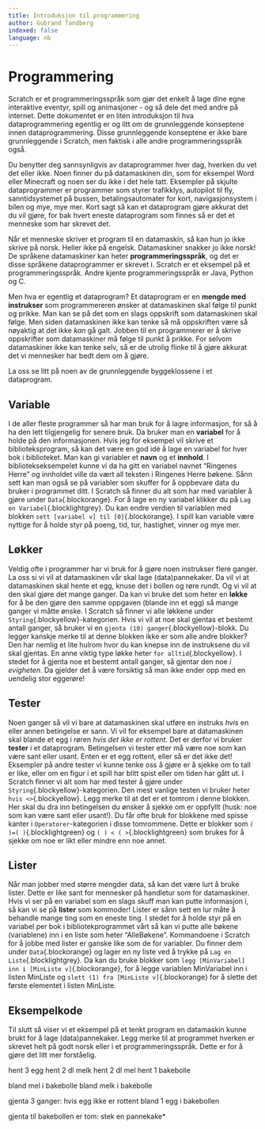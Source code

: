 ```yaml
---
title: Introduksjon til programmering
author: Gubrand Tandberg
indexed: false
language: nb
---
```



# Programmering

Scratch er et programmeringsspråk som gjør det enkelt å lage dine egne
interaktive eventyr, spill og animasjoner - og så dele det med andre på
internet. Dette dokumentet er en liten introduksjon til hva dataprogrammering
egentlig er og litt om de grunnleggende konseptene innen dataprogrammering.
Disse grunnleggende konseptene er ikke bare grunnleggende i Scratch, men faktisk
i alle andre programmeringsspråk også.

Du benytter deg sannsynligvis av dataprogrammer hver dag, hverken du vet det
eller ikke. Noen finner du på datamaskinen din, som for eksempel Word eller
Minecraft og noen ser du ikke i det hele tatt. Eksempler på skjulte
dataprogrammer er programmer som styrer trafikklys, autopilot til fly,
sanntidsystemet på bussen, betalingsautomater for kort, navigasjonsystem i bilen
og mye, mye mer. Kort sagt så kan et dataprogram gjøre akkurat det du vil gjøre,
for bak hvert eneste dataprogram som finnes så er det et menneske som har
skrevet det.

Når et menneske skriver et program til en datamaskin, så kan hun jo ikke skrive
på norsk. Heller ikke på engelsk. Datamaskiner snakker jo ikke norsk! De
språkene datamaskiner kan heter __programmeringsspråk__, og det er disse
språkene dataprogrammer er skrevet i. Scratch er et eksempel på et
programmeringsspråk. Andre kjente programmeringsspråk er Java, Python og C.

Men hva er egentlig et dataprogram? Et dataprogram er en __mengde med
instrukser__ som programmereren ønsker at datamaskinen skal følge til punkt og
prikke. Man kan se på det som en slags oppskrift som datamaskinen skal følge.
Men siden datamaskinen ikke kan tenke så må oppskriften være så nøyaktig at det
ikke *kan* gå galt. Jobben til en programmerer er å skrive oppskrifter som
datamaskiner må følge til punkt å prikke. For selvom datamaskiner ikke kan tenke
selv, så er de utrolig flinke til å gjøre akkurat det vi mennesker har bedt dem
om å gjøre.

La oss se litt på noen av de grunnleggende byggeklossene i et dataprogram.

## Variable

I de aller fleste programmer så har man bruk for å lagre informasjon, for så å
ha den lett tilgjengelig for senere bruk. Da bruker man en __variabel__ for å
holde på den informasjonen. Hvis jeg for eksempel vil skrive et
biblioteksprogram, så kan det være en god idé å lage en variabel for hver bok i
biblioteket. Man kan gi variabler et __navn__ og et __innhold__. I
bibliotekseksempelet kunne vi da ha gitt en variabel navnet “Ringenes Herre” og
innholdet ville da vært all teksten i Ringenes Herre bøkene. Sånn sett kan man
også se på variabler som skuffer for å oppbevare data du bruker i programmet
ditt. I Scratch så finner du alt som har med variabler å gjøre under
`Data`{.blockorange}. For å lage en ny variabel klikker du på `Lag en
Variabel`{.blocklightgrey}. Du kan endre verdien til variablen med blokken `sett
[variabel v] til [0]`{.blockorange}. I spill kan variable være nyttige for å
holde styr på poeng, tid, tur, hastighet, vinner og mye mer.

## Løkker

Veldig ofte i programmer har vi bruk for å gjøre noen instrukser flere ganger.
La oss si vi vil at datamaskinen vår skal lage (data)pannekaker. Da vil vi at
datamaskinen skal hente et egg, knuse det i bollen og røre rundt. Og vi vil at
den skal gjøre det mange ganger. Da kan vi bruke det som heter en __løkke__ for
å be den gjøre den samme oppgaven (blande inn et egg) så mange ganger vi måtte
ønske. I Scratch så finner vi alle løkkene under
`Styring`{.blockyellow}-kategorien. Hvis vi vil at noe skal gjentas et bestemt
antall ganger, så bruker vi en `gjenta (10) ganger`{.blockyellow}-blokk. Du
legger kanskje merke til at denne blokken ikke er som alle andre blokker? Den
har nemlig et lite hulrom hvor du kan knepse inn de instruksene du vil skal
gjentas. En anne viktig type løkke heter `for alltid`{.blockyellow}. I stedet
for å gjenta noe et bestemt antall ganger, så gjentar den noe *i evigheten*. Da
gjelder det å være forsiktig så man ikke ender opp med en uendelig stor
eggerøre!

## Tester

Noen ganger så vil vi bare at datamaskinen skal utføre en instruks *hvis* en
eller annen betingelse er sann. Vi vil for eksempel bare at datamaskinen skal
blande et egg i røren *hvis det ikke er rottent*. Det er derfor vi bruker
__tester__ i et dataprogram. Betingelsen vi tester etter må være noe som kan
være sant eller usant. Enten er et egg rottent, eller så er det ikke det!
Eksempler på andre tester vi kunne tenke oss å gjøre er å sjekke om to tall er
like, eller om en figur i et spill har blitt spist eller om tiden har gått ut. I
Scratch finner vi alt som har med tester å gjøre under
`Styring`{.blockyellow}-kategorien. Den mest vanlige testen vi bruker heter
`hvis <>`{.blockyellow}. Legg merke til at det er et tomrom i denne blokken. Her
skal du dra inn betingelsen du ønsker å sjekke om er oppfyllt (husk: noe som kan
være sant eller usant!). Du får ofte bruk for blokkene med spisse kanter i
`Operatorer`-kategorien i disse tomrommene. Dette er blokker som `( )=(
)`{.blocklightgreen} og `( ) < ( >`{.blocklightgreen} som brukes for å sjekke om
noe er likt eller mindre enn noe annet.

## Lister

Når man jobber med større mengder data, så kan det være lurt å bruke lister.
Dette er like sant for mennesker på handletur som for datamaskiner. Hvis vi ser
på en variabel som en slags skuff man kan putte informasjon i, så kan vi se på
__lister__ som kommoder! Lister er sånn sett en lur måte å behandle mange ting
som en eneste ting. I stedet for å holde styr på en variabel per bok i
bibliotekprogrammet vårt så kan vi putte alle bøkene (variablene) inn i en liste
som heter “AlleBøkene”. Kommandoene i Scratch for å jobbe med lister er ganske
like som de for variabler. Du finner dem under `Data`{.blockorange} og lager en
ny liste ved å trykke på `Lag en Liste`{.blocklightgrey}. Da kan du bruke
blokker som `legg [MinVariabel] inn i [MinListe v]`{.blockorange}, for å legge
variablen MinVariabel inn i listen MinListe og `slett (1) fra [MinListe
v]`{.blockorange} for å slette det første elementet i listen MinListe.

## Eksempelkode

Til slutt så viser vi et eksempel på et tenkt program en datamaskin kunne brukt
for å lage (data)pannekaker. Legg merke til at programmet hverken er skrevet
helt på godt norsk eller i et programmeringsspråk. Dette er for å gjøre det litt
mer forståelig.

  hent 3 egg
  hent 2 dl melk
  hent 2 dl mel
  hent 1 bakebolle

  bland mel i bakebolle
  bland melk i bakebolle

  gjenta 3 ganger:
    hvis egg ikke er rottent
      bland 1 egg i bakebollen

  gjenta til bakebollen er tom:
    stek en pannekake*
